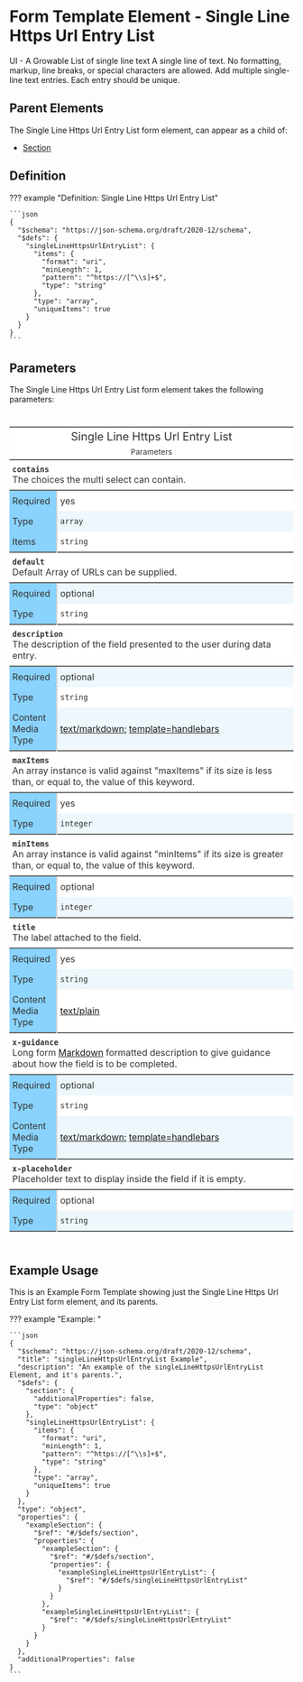 # Form Template Element - Single Line Https Url Entry List

UI - A Growable List of single line text
A single line of text.
No formatting, markup, line breaks, or special characters are allowed.
Add multiple single-line text entries.
Each entry should be unique.

## Parent Elements

The Single Line Https Url Entry List form element, can appear as a child of:

* [Section](section.md)

## Definition

<!-- markdownlint-disable MD013 MD046 max-one-sentence-per-line -->
??? example "Definition: Single Line Https Url Entry List"

    ```json
    {
      "$schema": "https://json-schema.org/draft/2020-12/schema",
      "$defs": {
        "singleLineHttpsUrlEntryList": {
          "items": {
            "format": "uri",
            "minLength": 1,
            "pattern": "^https://[^\\s]+$",
            "type": "string"
          },
          "type": "array",
          "uniqueItems": true
        }
      }
    }
    ```
<!-- markdownlint-enable MD013 MD046 max-one-sentence-per-line -->

## Parameters

The Single Line Https Url Entry List form element takes the following parameters:

<!---HTML START-->
<!-- markdownlint-disable -->
<div id="element_Single_Line_Https_Url_Entry_List_parameters" style="padding-left:0px;padding-right:0px;padding-top:10px;padding-bottom:10px;overflow-x:auto;overflow-y:auto;width:100%;height:auto;">
<style>
#element_Single_Line_Https_Url_Entry_List_parameters table {
          font-family: -apple-system, BlinkMacSystemFont, 'Segoe UI', Roboto, Oxygen, Ubuntu, Cantarell, 'Helvetica Neue', 'Fira Sans', 'Droid Sans', Arial, sans-serif;
          -webkit-font-smoothing: antialiased;
          -moz-osx-font-smoothing: grayscale;
        }

#element_Single_Line_Https_Url_Entry_List_parameters thead, tbody, tfoot, tr, td, th { border-style: none; }
 tr { background-color: transparent; }
#element_Single_Line_Https_Url_Entry_List_parameters p { margin: 0; padding: 0; }
 #element_Single_Line_Https_Url_Entry_List_parameters .gt_table { display: table; border-collapse: collapse; line-height: normal; margin-left: auto; margin-right: auto; color: #333333; font-size: 16px; font-weight: normal; font-style: normal; background-color: #FFFFFF; width: 100%; border-top-style: solid; border-top-width: 2px; border-top-color: #5F5F5F; border-right-style: none; border-right-width: 2px; border-right-color: #D3D3D3; border-bottom-style: solid; border-bottom-width: 2px; border-bottom-color: #5F5F5F; border-left-style: none; border-left-width: 2px; border-left-color: #D3D3D3; }
 #element_Single_Line_Https_Url_Entry_List_parameters .gt_caption { padding-top: 4px; padding-bottom: 4px; }
 #element_Single_Line_Https_Url_Entry_List_parameters .gt_title { color: #333333; font-size: 125%; font-weight: initial; padding-top: 4px; padding-bottom: 4px; padding-left: 5px; padding-right: 5px; border-bottom-color: #FFFFFF; border-bottom-width: 0; }
 #element_Single_Line_Https_Url_Entry_List_parameters .gt_subtitle { color: #333333; font-size: 85%; font-weight: initial; padding-top: 3px; padding-bottom: 5px; padding-left: 5px; padding-right: 5px; border-top-color: #FFFFFF; border-top-width: 0; }
 #element_Single_Line_Https_Url_Entry_List_parameters .gt_heading { background-color: #FFFFFF; text-align: center; border-bottom-color: #FFFFFF; border-left-style: none; border-left-width: 1px; border-left-color: #D3D3D3; border-right-style: none; border-right-width: 1px; border-right-color: #D3D3D3; }
 #element_Single_Line_Https_Url_Entry_List_parameters .gt_bottom_border { border-bottom-style: solid; border-bottom-width: 2px; border-bottom-color: #5F5F5F; }
 #element_Single_Line_Https_Url_Entry_List_parameters .gt_col_headings { border-top-style: solid; border-top-width: 2px; border-top-color: #5F5F5F; border-bottom-style: solid; border-bottom-width: 2px; border-bottom-color: #5F5F5F; border-left-style: none; border-left-width: 1px; border-left-color: #D3D3D3; border-right-style: none; border-right-width: 1px; border-right-color: #D3D3D3; }
 #element_Single_Line_Https_Url_Entry_List_parameters .gt_col_heading { color: #FFFFFF; background-color: #0076BA; font-size: 100%; font-weight: normal; text-transform: inherit; border-left-style: none; border-left-width: 1px; border-left-color: #D3D3D3; border-right-style: none; border-right-width: 1px; border-right-color: #D3D3D3; vertical-align: bottom; padding-top: 5px; padding-bottom: 5px; padding-left: 5px; padding-right: 5px; overflow-x: hidden; }
 #element_Single_Line_Https_Url_Entry_List_parameters .gt_column_spanner_outer { color: #FFFFFF; background-color: #0076BA; font-size: 100%; font-weight: normal; text-transform: inherit; padding-top: 0; padding-bottom: 0; padding-left: 4px; padding-right: 4px; }
 #element_Single_Line_Https_Url_Entry_List_parameters .gt_column_spanner_outer:first-child { padding-left: 0; }
 #element_Single_Line_Https_Url_Entry_List_parameters .gt_column_spanner_outer:last-child { padding-right: 0; }
 #element_Single_Line_Https_Url_Entry_List_parameters .gt_column_spanner { border-bottom-style: solid; border-bottom-width: 2px; border-bottom-color: #5F5F5F; vertical-align: bottom; padding-top: 5px; padding-bottom: 5px; overflow-x: hidden; display: inline-block; width: 100%; }
 #element_Single_Line_Https_Url_Entry_List_parameters .gt_spanner_row { border-bottom-style: hidden; }
 #element_Single_Line_Https_Url_Entry_List_parameters .gt_group_heading { padding-top: 8px; padding-bottom: 8px; padding-left: 5px; padding-right: 5px; color: #333333; background-color: #FFFFFF; font-size: 100%; font-weight: initial; text-transform: inherit; border-top-style: solid; border-top-width: 2px; border-top-color: #5F5F5F; border-bottom-style: solid; border-bottom-width: 2px; border-bottom-color: #5F5F5F; border-left-style: none; border-left-width: 1px; border-left-color: #D3D3D3; border-right-style: none; border-right-width: 1px; border-right-color: #D3D3D3; vertical-align: middle; text-align: left; }
 #element_Single_Line_Https_Url_Entry_List_parameters .gt_empty_group_heading { padding: 0.5px; color: #333333; background-color: #FFFFFF; font-size: 100%; font-weight: initial; border-top-style: solid; border-top-width: 2px; border-top-color: #5F5F5F; border-bottom-style: solid; border-bottom-width: 2px; border-bottom-color: #5F5F5F; vertical-align: middle; }
 #element_Single_Line_Https_Url_Entry_List_parameters .gt_from_md> :first-child { margin-top: 0; }
 #element_Single_Line_Https_Url_Entry_List_parameters .gt_from_md> :last-child { margin-bottom: 0; }
 #element_Single_Line_Https_Url_Entry_List_parameters .gt_row { padding-top: 8px; padding-bottom: 8px; padding-left: 5px; padding-right: 5px; margin: 10px; border-top-style: none; border-top-width: 1px; border-top-color: #D5D5D5; border-left-style: none; border-left-width: 1px; border-left-color: #D5D5D5; border-right-style: none; border-right-width: 1px; border-right-color: #D5D5D5; vertical-align: middle; overflow-x: hidden; }
 #element_Single_Line_Https_Url_Entry_List_parameters .gt_stub { color: #333333; background-color: #89D3FE; font-size: 100%; font-weight: initial; text-transform: inherit; border-right-style: solid; border-right-width: 2px; border-right-color: #D5D5D5; padding-left: 5px; padding-right: 5px; }
 #element_Single_Line_Https_Url_Entry_List_parameters .gt_stub_row_group { color: #333333; background-color: #FFFFFF; font-size: 100%; font-weight: initial; text-transform: inherit; border-right-style: solid; border-right-width: 2px; border-right-color: #D3D3D3; padding-left: 5px; padding-right: 5px; vertical-align: top; }
 #element_Single_Line_Https_Url_Entry_List_parameters .gt_row_group_first td { border-top-width: 2px; }
 #element_Single_Line_Https_Url_Entry_List_parameters .gt_row_group_first th { border-top-width: 2px; }
 #element_Single_Line_Https_Url_Entry_List_parameters .gt_striped { background-color: #EDF7FC; }
 #element_Single_Line_Https_Url_Entry_List_parameters .gt_table_body { border-top-style: solid; border-top-width: 2px; border-top-color: #5F5F5F; border-bottom-style: solid; border-bottom-width: 2px; border-bottom-color: #5F5F5F; }
 #element_Single_Line_Https_Url_Entry_List_parameters .gt_sourcenotes { color: #333333; background-color: #FFFFFF; border-bottom-style: none; border-bottom-width: 2px; border-bottom-color: #D3D3D3; border-left-style: none; border-left-width: 2px; border-left-color: #D3D3D3; border-right-style: none; border-right-width: 2px; border-right-color: #D3D3D3; }
 #element_Single_Line_Https_Url_Entry_List_parameters .gt_sourcenote { font-size: 90%; padding-top: 4px; padding-bottom: 4px; padding-left: 5px; padding-right: 5px; text-align: left; }
 #element_Single_Line_Https_Url_Entry_List_parameters .gt_left { text-align: left; }
 #element_Single_Line_Https_Url_Entry_List_parameters .gt_center { text-align: center; }
 #element_Single_Line_Https_Url_Entry_List_parameters .gt_right { text-align: right; font-variant-numeric: tabular-nums; }
 #element_Single_Line_Https_Url_Entry_List_parameters .gt_font_normal { font-weight: normal; }
 #element_Single_Line_Https_Url_Entry_List_parameters .gt_font_bold { font-weight: bold; }
 #element_Single_Line_Https_Url_Entry_List_parameters .gt_font_italic { font-style: italic; }
 #element_Single_Line_Https_Url_Entry_List_parameters .gt_super { font-size: 65%; }
 #element_Single_Line_Https_Url_Entry_List_parameters .gt_footnote_marks { font-size: 75%; vertical-align: 0.4em; position: initial; }
 #element_Single_Line_Https_Url_Entry_List_parameters .gt_asterisk { font-size: 100%; vertical-align: 0; }

</style>
<table style="table-layout: fixed;; width: 100%" class="gt_table" data-quarto-disable-processing="false" data-quarto-bootstrap="false">
<colgroup>
  <col style="width:10%;"/>
  <col style="width:50%;"/>
</colgroup>

<thead>

  <tr class="gt_heading">
    <td colspan="2" class="gt_heading gt_title gt_font_normal">Single Line Https Url Entry List</td>
  </tr>
  <tr class="gt_heading">
    <td colspan="2" class="gt_heading gt_subtitle gt_font_normal gt_bottom_border">

Parameters

</td>
  </tr>

</thead>
<tbody class="gt_table_body">
  <tr class="gt_group_heading_row">
    <th class="gt_group_heading" colspan="2"><strong><code>contains</code></strong><br>The choices the multi select can contain.</th>
  </tr>
  <tr>
    <th class="gt_row gt_left gt_stub">Required</th>
    <td class="gt_row gt_left">yes</td>
  </tr>
  <tr>
    <th class="gt_row gt_left gt_stub">Type</th>
    <td class="gt_row gt_left gt_striped"><code>array</code></td>
  </tr>
  <tr>
    <th class="gt_row gt_left gt_stub">Items</th>
    <td class="gt_row gt_left"><code>string</code></td>
  </tr>
  <tr class="gt_group_heading_row">
    <th class="gt_group_heading" colspan="2"><strong><code>default</code></strong><br>Default Array of URLs can be supplied.</th>
  </tr>
  <tr>
    <th class="gt_row gt_left gt_stub">Required</th>
    <td class="gt_row gt_left gt_striped">optional</td>
  </tr>
  <tr>
    <th class="gt_row gt_left gt_stub">Type</th>
    <td class="gt_row gt_left"><code>string</code></td>
  </tr>
  <tr class="gt_group_heading_row">
    <th class="gt_group_heading" colspan="2"><strong><code>description</code></strong><br>The description of the field presented to the user during data entry.</th>
  </tr>
  <tr>
    <th class="gt_row gt_left gt_stub">Required</th>
    <td class="gt_row gt_left gt_striped">optional</td>
  </tr>
  <tr>
    <th class="gt_row gt_left gt_stub">Type</th>
    <td class="gt_row gt_left"><code>string</code></td>
  </tr>
  <tr>
    <th class="gt_row gt_left gt_stub">Content Media Type</th>
    <td class="gt_row gt_left gt_striped"><a href="https://spec.commonmark.org/0.31.2/">text/markdown;</a> <a href="https://handlebarsjs.com/">template=handlebars</a></td>
  </tr>
  <tr class="gt_group_heading_row">
    <th class="gt_group_heading" colspan="2"><strong><code>maxItems</code></strong><br>An array instance is valid against &quot;maxItems&quot; if its size is less than, or equal to, the value of this keyword.</th>
  </tr>
  <tr>
    <th class="gt_row gt_left gt_stub">Required</th>
    <td class="gt_row gt_left">yes</td>
  </tr>
  <tr>
    <th class="gt_row gt_left gt_stub">Type</th>
    <td class="gt_row gt_left gt_striped"><code>integer</code></td>
  </tr>
  <tr class="gt_group_heading_row">
    <th class="gt_group_heading" colspan="2"><strong><code>minItems</code></strong><br>An array instance is valid against &quot;minItems&quot; if its size is greater than, or equal to, the value of this keyword.</th>
  </tr>
  <tr>
    <th class="gt_row gt_left gt_stub">Required</th>
    <td class="gt_row gt_left">optional</td>
  </tr>
  <tr>
    <th class="gt_row gt_left gt_stub">Type</th>
    <td class="gt_row gt_left gt_striped"><code>integer</code></td>
  </tr>
  <tr class="gt_group_heading_row">
    <th class="gt_group_heading" colspan="2"><strong><code>title</code></strong><br>The label attached to the field.</th>
  </tr>
  <tr>
    <th class="gt_row gt_left gt_stub">Required</th>
    <td class="gt_row gt_left">yes</td>
  </tr>
  <tr>
    <th class="gt_row gt_left gt_stub">Type</th>
    <td class="gt_row gt_left gt_striped"><code>string</code></td>
  </tr>
  <tr>
    <th class="gt_row gt_left gt_stub">Content Media Type</th>
    <td class="gt_row gt_left"><a href="https://www.rfc-editor.org/rfc/rfc2046.html">text/plain</a></td>
  </tr>
  <tr class="gt_group_heading_row">
    <th class="gt_group_heading" colspan="2"><strong><code>x-guidance</code></strong><br>Long form <a href="https://spec.commonmark.org/0.31.2/">Markdown</a> formatted description to give guidance about how the field is to be completed.</th>
  </tr>
  <tr>
    <th class="gt_row gt_left gt_stub">Required</th>
    <td class="gt_row gt_left gt_striped">optional</td>
  </tr>
  <tr>
    <th class="gt_row gt_left gt_stub">Type</th>
    <td class="gt_row gt_left"><code>string</code></td>
  </tr>
  <tr>
    <th class="gt_row gt_left gt_stub">Content Media Type</th>
    <td class="gt_row gt_left gt_striped"><a href="https://spec.commonmark.org/0.31.2/">text/markdown;</a> <a href="https://handlebarsjs.com/">template=handlebars</a></td>
  </tr>
  <tr class="gt_group_heading_row">
    <th class="gt_group_heading" colspan="2"><strong><code>x-placeholder</code></strong><br>Placeholder text to display inside the field if it is empty.</th>
  </tr>
  <tr>
    <th class="gt_row gt_left gt_stub">Required</th>
    <td class="gt_row gt_left">optional</td>
  </tr>
  <tr>
    <th class="gt_row gt_left gt_stub">Type</th>
    <td class="gt_row gt_left gt_striped"><code>string</code></td>
  </tr>
</tbody>


</table>

</div>


<!-- markdownlint-enable -->
<!---HTML END-->

## Example Usage

This is an Example Form Template showing just the Single Line Https Url Entry List form element, and its parents.

<!-- markdownlint-disable MD013 MD046 max-one-sentence-per-line -->
??? example "Example: "

    ```json
    {
      "$schema": "https://json-schema.org/draft/2020-12/schema",
      "title": "singleLineHttpsUrlEntryList Example",
      "description": "An example of the singleLineHttpsUrlEntryList Element, and it's parents.",
      "$defs": {
        "section": {
          "additionalProperties": false,
          "type": "object"
        },
        "singleLineHttpsUrlEntryList": {
          "items": {
            "format": "uri",
            "minLength": 1,
            "pattern": "^https://[^\\s]+$",
            "type": "string"
          },
          "type": "array",
          "uniqueItems": true
        }
      },
      "type": "object",
      "properties": {
        "exampleSection": {
          "$ref": "#/$defs/section",
          "properties": {
            "exampleSection": {
              "$ref": "#/$defs/section",
              "properties": {
                "exampleSingleLineHttpsUrlEntryList": {
                  "$ref": "#/$defs/singleLineHttpsUrlEntryList"
                }
              }
            },
            "exampleSingleLineHttpsUrlEntryList": {
              "$ref": "#/$defs/singleLineHttpsUrlEntryList"
            }
          }
        }
      },
      "additionalProperties": false
    }
    ```
<!-- markdownlint-enable MD013 MD046 max-one-sentence-per-line -->
